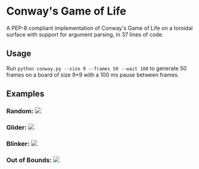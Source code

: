 # Conway's Game of Life

A PEP-8 compliant implementation of Conway's Game of Life on a toroidal surface with support for argument parsing, in 37 lines of code.

## Usage
Run
```python conway.py --size 9 --frames 50 --wait 100``` to generate 50 frames on a board of size 9×9 with a 100 ms pause between frames.

## Examples
### Random: ![](images/random.gif)
### Glider: ![](images/glider.gif)
### Blinker: ![](images/blinker.gif)
### Out of Bounds: ![](images/oob.gif)